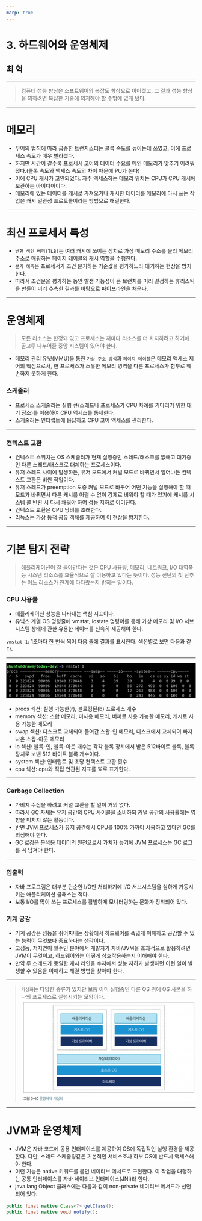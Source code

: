 ```yaml
---
marp: true
---
```


# 3. 하드웨어와 운영체제

## 최 혁

---

> 컴퓨터 성능 향상은 소프트웨어의 복잡도 향상으로 이어졌고, 그 결과 성능 향상을 꾀하려면 복잡한 기술에 의지해야 할 수밖에 없게 됐다.

---

# 메모리

- 무어의 법칙에 따라 급증한 트랜지스터는 클록 속도를 높이는데 쓰였고, 이에 프로세스 속도가 매우 빨라졌다.
- 하지만 시간이 갈수록 프로세서 코어의 데이터 수요를 메인 메모리가 맞추기 어려워졌다.(클록 속도와 액세스 속도의 차이 때문에 PU가 논다)
- 이에 CPU 캐시가 고안되었다. 자주 액세스하는 메모리 위치는 CPU가 CPU 캐시에 보관하는 아이디어이다.
- 메모리에 있는 데이터를 캐시로 가져오거나 캐시한 데이터를 메모리에 다시 쓰는 작업은 캐시 일관성 프로토콜이라는 방법으로 해결한다.

---

# 최신 프로세서 특성

- `변환 색인 버퍼(TLB)`는 여러 캐시에 쓰이는 장치로 가상 메모리 주소를 물리 메모리 주소로 매핑하는 페이지 테이블의 캐시 역할을 수행한다.
- `분기 예측`은 프로세서가 조건 분기하는 기준값을 평가하느라 대기하는 현상을 방지한다.
- 따라서 조건문을 평가하는 동안 발생 가능성이 큰 브랜치를 미리 결정하는 휴리스틱을 만들어 미리 추측한 결과를 바탕으로 파이프라인을 채운다.

---

# 운영체제

> 모든 리소스는 한정돼 있고 프로세스는 저마다 리소스를 더 차지하려고 하기에 골고루 나누어줄 중앙 시스템이 있어야 한다.

- 메모리 관리 유닛(MMU)을 통한 `가상 주소 방식`과 `페이지 테이블`은 메모리 액세스 제어의 핵심으로서, 한 프로세스가 소유한 메모리 영역을 다른 프로세스가 함부로 훼손하지 못하게 한다.

### 스케줄러

- 프로세스 스케줄러는 실행 큐(스레드나 프로세스가 CPU 차례를 기다리기 위한 대기 장소)를 이용하여 CPU 액세스를 통제한다.
- 스케줄러는 인터럽트에 응답하고 CPU 코어 액세스를 관리한다.

---

### 컨텍스트 교환

- 컨텍스트 스위치는 OS 스케줄러가 현재 실행중인 스레드/태스크를 없애고 대기중인 다른 스레드/태스크로 대체하는 프로세스이다.
- 유저 스레드 사이에 발생하든, 유저 모드에서 커널 모드로 바뀌면서 일어나든 컨텍스트 교환은 비싼 작업이다.
- 유저 스레드가 preemption 도중 커널 모드로 바꾸어 어떤 기능을 실행해야 할 때 모드가 바뀌면서 다른 캐시를 어쩔 수 없이 강제로 비워야 할 때가 있기에 캐시를 시스템 콜 반환 시 다시 채워야 하여 성능 저하로 이어진다.
- 컨텍스트 교환은 CPU 낭비를 초래한다.
- 리눅스는 가상 동적 공유 객체를 제공하여 이 현상을 방지한다.

---

# 기본 탐지 전략

> 애플리케이션이 잘 돌아간다는 것은 CPU 사용량, 메모리, 네트워크, I/O 대역폭 등 시스템 리소스를 효율적으로 잘 이용하고 있다는 뜻이다. 성능 진단의 첫 단추는 어느 리소스가 한계에 다다랐는지 밝히는 일이다.

### CPU 사용률

- 애플리케이션 성능을 나타내는 핵심 지표이다.
- 유닉스 계열 OS 명령줄에 vmstat, iostate 명령어를 통해 가상 메모리 및 I/O 서브시스템 상태에 관한 유용한 데이터를 신속히 제공해야 한다.

`vmstat 1`: 1초마다 한 번씩 찍어 다음 줄에 결과를 표시한다. 섹션별로 보면 다음과 같다.

---

![Alt text](image.png)

- procs 섹션: 실행 가능한(r), 블로킹된(b) 프로세스 개수
- memory 섹션: 스왑 메모리, 미사용 메모리, 버퍼로 사용 가능한 메모리, 캐시로 사용 가능한 메모리
- swap 섹션: 디스크로 교체되어 들어간 스왑-인 메모리, 디스크에서 교체되어 빠져나온 스왑-아웃 메모리
- io 섹션: 블록-인, 블록-아웃 개수는 각각 블록 장치에서 받은 512바이트 블록, 블록 장치로 보낸 512 바이트 블록 개수이다.
- system 섹션: 인터럽트 및 초당 컨텍스트 교환 횟수
- cpu 섹션: cpu와 직접 연관된 지표를 %로 표기한다.

---

### Garbage Collection

- 가비지 수집을 하려고 커널 교환을 할 일이 거의 없다.
- 따라서 GC 자체는 유저 공간의 CPU 사이클을 소비하되 커널 공간의 사용률에는 영향을 미치지 않는 활동이다.
- 반면 JVM 프로세스가 유저 공간에서 CPU를 100% 가까이 사용하고 있다면 GC를 의심해야 한다.
- GC 로깅은 분석용 데이터의 원천으로서 가치가 높기에 JVM 프로세스는 GC 로그를 꼭 남겨야 한다.

---

### 입출력

- 자바 프로그램은 대부분 단순한 I/O만 처리하기에 I/O 서브시스템을 심하게 가동시키는 애플리케이션 클래스는 적다.
- 보통 I/O를 많이 쓰는 프로세스를 활발하게 모니터링하는 문화가 장착되어 있다.

### 기계 공감

- 기계 공감은 성능을 쥐어짜내는 상황에서 하드웨어를 폭넓게 이해하고 공감할 수 있는 능력이 무엇보다 중요하다는 생각이다.
- 고성능, 저지연이 필수인 분야에서 개발자가 자바/JVM을 효과적으로 활용하려면 JVM이 무엇이고, 하드웨어와는 어떻게 상호작용하는지 이해해야 한다.
- 만약 두 스레드가 동일한 캐시 라인을 수저애서 성능 저하가 발생하면 이런 일이 발생할 수 있음을 이해하고 해결 방법을 찾아야 한다.

---

> `가상화`는 다양한 종류가 있지만 보통 이미 실행중인 다른 OS 위에 OS 사본을 하나의 프로세스로 실행시키는 모양이다.
> ![Alt text](image-1.png)

---

# JVM과 운영체제

- JVM은 자바 코드에 공용 인터페이스를 제공하여 OS에 독립적인 실행 환경을 제공한다. 다만, 스레드 스케줄링같은 기본적인 서비스조차 하부 OS에 반드시 액세스해야 한다.
- 이런 기능은 native 키워드를 붙인 네이티브 메서드로 구현한다. 이 작업을 대행하는 공통 인터페이스를 자바 네이티브 인터페이스(JNI)라 한다.
- java.lang.Object 클래스에는 다음과 같이 non-private 네이티브 메서드가 선언되어 있다.

```java
public final native Class<?> getClass();
public final native void notify();
```
